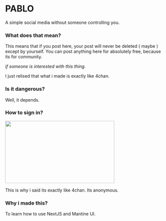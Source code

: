 # PABLO
A simple social media without someone controlling you.

### What does that mean?
This means that if you post here, your post will never be deleted ( maybe ) except by yourself. You can post anything here for absolutely free, because its for community.

*if someone is interested with this thing.*

I just relised that what i made is exactly like 4chan.

### Is it dangerous?
Well, it depends.

### How to sign in?
<img src="https://en.meming.world/images/en/0/03/Good_Question.jpg" width="350" height="200">

This is why i said its exactly like 4chan. Its anonymous.

### Why i made this?
To learn how to use NextJS and Mantine UI.
